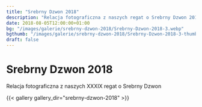 ```yaml
---
title: "Srebrny Dzwon 2018"
description: "Relacja fotograficzna z naszych regat o Srebrny Dzwon 2018"
date: 2018-08-05T12:00:00+01:00
bg: "/images/galerie/srebrny-dzwon-2018/Srebrny-Dzwon-2018-3.webp"
bgthumb: "/images/galerie/srebrny-dzwon-2018/Srebrny-Dzwon-2018-3-thumb.webp"
draft: false
---
```


# Srebrny Dzwon 2018

Relacja fotograficzna z naszych XXXIX regat o Srebrny Dzwon

{{< gallery gallery_dir="srebrny-dzwon-2018" >}}

